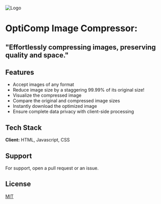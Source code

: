 
![Logo](https://raw.githubusercontent.com/Kboateng346/OptiComp/main/README/logo.png)


# OptiComp Image Compressor:
##  "Effortlessly compressing images, preserving quality and space."


## Features

- Accept images of any format
- Reduce image size by a staggering 99.99% of its original size!
- Visualize the compressed image
- Compare the original and compressed image sizes
- Instantly download the optimized image
- Ensure complete data privacy with client-side processing

## Tech Stack

**Client:** HTML, Javascript, CSS


## Support

For support, open a pull request or an issue.

## License

[MIT](https://choosealicense.com/licenses/mit/)
